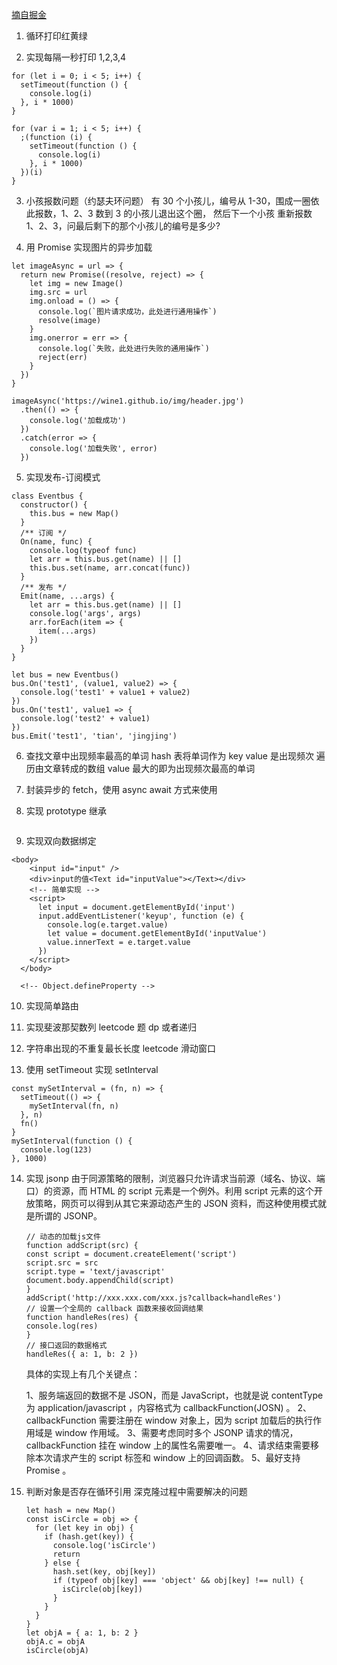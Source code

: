 [摘自掘金](https://juejin.cn/post/6946136940164939813#heading-3)

1. 循环打印红黄绿

2. 实现每隔一秒打印 1,2,3,4

```
for (let i = 0; i < 5; i++) {
  setTimeout(function () {
    console.log(i)
  }, i * 1000)
}

for (var i = 1; i < 5; i++) {
  ;(function (i) {
    setTimeout(function () {
      console.log(i)
    }, i * 1000)
  })(i)
}

```

3. 小孩报数问题（约瑟夫环问题）
   有 30 个小孩儿，编号从 1-30，围成一圈依此报数，1、2、3 数到 3 的小孩儿退出这个圈， 然后下一个小孩 重新报数 1、2、3，问最后剩下的那个小孩儿的编号是多少?

4. 用 Promise 实现图片的异步加载

```
let imageAsync = url => {
  return new Promise((resolve, reject) => {
    let img = new Image()
    img.src = url
    img.οnlοad = () => {
      console.log(`图片请求成功，此处进行通用操作`)
      resolve(image)
    }
    img.οnerrοr = err => {
      console.log(`失败，此处进行失败的通用操作`)
      reject(err)
    }
  })
}

imageAsync('https://wine1.github.io/img/header.jpg')
  .then(() => {
    console.log('加载成功')
  })
  .catch(error => {
    console.log('加载失败', error)
  })
```

5. 实现发布-订阅模式

```
class Eventbus {
  constructor() {
    this.bus = new Map()
  }
  /** 订阅 */
  On(name, func) {
    console.log(typeof func)
    let arr = this.bus.get(name) || []
    this.bus.set(name, arr.concat(func))
  }
  /** 发布 */
  Emit(name, ...args) {
    let arr = this.bus.get(name) || []
    console.log('args', args)
    arr.forEach(item => {
      item(...args)
    })
  }
}

let bus = new Eventbus()
bus.On('test1', (value1, value2) => {
  console.log('test1' + value1 + value2)
})
bus.On('test1', value1 => {
  console.log('test2' + value1)
})
bus.Emit('test1', 'tian', 'jingjing')

```

6. 查找文章中出现频率最高的单词
   hash 表将单词作为 key value 是出现频次 遍历由文章转成的数组 value 最大的即为出现频次最高的单词

7. 封装异步的 fetch，使用 async await 方式来使用

8. 实现 prototype 继承

```

```

9. 实现双向数据绑定

```
<body>
    <input id="input" />
    <div>input的值<Text id="inputValue"></Text></div>
    <!-- 简单实现 -->
    <script>
      let input = document.getElementById('input')
      input.addEventListener('keyup', function (e) {
        console.log(e.target.value)
        let value = document.getElementById('inputValue')
        value.innerText = e.target.value
      })
    </script>
  </body>

  <!-- Object.defineProperty -->
```

10. 实现简单路由

11. 实现斐波那契数列
    leetcode 题 dp 或者递归

12. 字符串出现的不重复最长长度
    leetcode 滑动窗口

13. 使用 setTimeout 实现 setInterval

```
const mySetInterval = (fn, n) => {
  setTimeout(() => {
    mySetInterval(fn, n)
  }, n)
  fn()
}
mySetInterval(function () {
  console.log(123)
}, 1000)
```

14. 实现 jsonp
    由于同源策略的限制，浏览器只允许请求当前源（域名、协议、端口）的资源，而 HTML 的 script 元素是一个例外。利用 script 元素的这个开放策略，网页可以得到从其它来源动态产生的 JSON 资料，而这种使用模式就是所谓的 JSONP。

    ```
    // 动态的加载js文件
    function addScript(src) {
    const script = document.createElement('script')
    script.src = src
    script.type = 'text/javascript'
    document.body.appendChild(script)
    }
    addScript('http://xxx.xxx.com/xxx.js?callback=handleRes')
    // 设置一个全局的 callback 函数来接收回调结果
    function handleRes(res) {
    console.log(res)
    }
    // 接口返回的数据格式
    handleRes({ a: 1, b: 2 })
    ```

    具体的实现上有几个关键点：

    1、服务端返回的数据不是 JSON，而是 JavaScript，也就是说 contentType 为 application/javascript ，内容格式为 callbackFunction(JOSN) 。
    2、callbackFunction 需要注册在 window 对象上，因为 script 加载后的执行作用域是 window 作用域。
    3、需要考虑同时多个 JSONP 请求的情况，callbackFunction 挂在 window 上的属性名需要唯一。
    4、请求结束需要移除本次请求产生的 script 标签和 window 上的回调函数。
    5、最好支持 Promise 。

15. 判断对象是否存在循环引用
    深克隆过程中需要解决的问题
    ```
    let hash = new Map()
    const isCircle = obj => {
      for (let key in obj) {
        if (hash.get(key)) {
          console.log('isCircle')
          return
        } else {
          hash.set(key, obj[key])
          if (typeof obj[key] === 'object' && obj[key] !== null) {
            isCircle(obj[key])
          }
        }
      }
    }
    let objA = { a: 1, b: 2 }
    objA.c = objA
    isCircle(objA)
    ```
